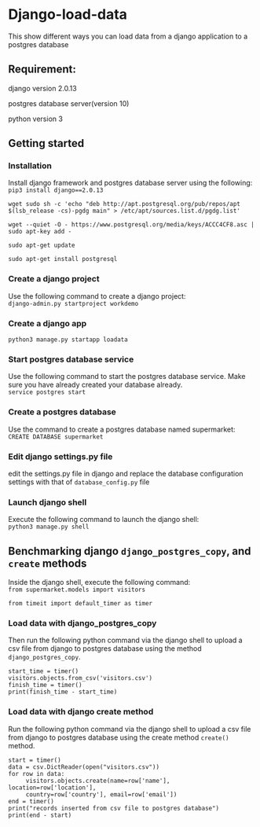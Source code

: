 # Django-load-data
This show different ways you can load data from a django application to a postgres database

## Requirement:  
django version 2.0.13 

postgres database server(version 10) 

python version 3  

## Getting started  

### Installation 
Install django framework and postgres database server using the following:   
`pip3 install django==2.0.13`

`wget sudo sh -c 'echo "deb http://apt.postgresql.org/pub/repos/apt $(lsb_release -cs)-pgdg main" > /etc/apt/sources.list.d/pgdg.list'`

`wget --quiet -O - https://www.postgresql.org/media/keys/ACCC4CF8.asc | sudo apt-key add -`

`sudo apt-get update`

`sudo apt-get install postgresql`

### Create a django project 
Use the following command to create a django project:  
`django-admin.py startproject workdemo` 

### Create a django app 
`python3 manage.py startapp loadata`   

### Start postgres database service
Use the following command to start the postgres database service. Make sure you have already created your database already.    
`service postgres start`

### Create a postgres database
Use the command to create a postgres database named supermarket:
`CREATE DATABASE supermarket` 

### Edit django settings.py file 
edit the settings.py file in django and replace the database configuration settings with that of `database_config.py` file

### Launch django shell
Execute the following command to launch the django shell:  
`python3 manage.py shell`   

 ## Benchmarking django `django_postgres_copy`,  and `create` methods 
 Inside the django shell, execute the following command:  
 `from supermarket.models import visitors`  
 
 `from timeit import default_timer as timer`  
 
 ### Load data with django_postgres_copy
 
Then run the following python command via the django shell to upload a csv file from django to postgres database using the method `django_postgres_copy`.
```
start_time = timer()
visitors.objects.from_csv('visitors.csv')
finish_time = timer()
print(finish_time - start_time)
```  

### Load data with django create method  
Run the following python command via the django shell to upload a csv file from django to postgres database using the create method `create()` method. 
```
start = timer()
data = csv.DictReader(open("visitors.csv")) 
for row in data:
     visitors.objects.create(name=row['name'], location=row['location'],
     country=row['country'], email=row['email'])
end = timer()
print("records inserted from csv file to postgres database")
print(end - start)
```
